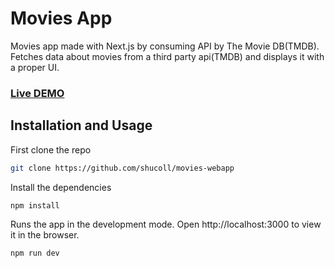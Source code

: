 # Movies App

Movies app made with Next.js by consuming API by The Movie DB(TMDB). Fetches data about movies from a third party api(TMDB) and displays it with a proper UI.

### [Live DEMO](https://movies-webapp-theta.vercel.app/)

## Installation and Usage

First clone the repo

```sh
git clone https://github.com/shucoll/movies-webapp
```

Install the dependencies

```sh
npm install
```

Runs the app in the development mode.
Open http://localhost:3000 to view it in the browser.

```sh
npm run dev
```
